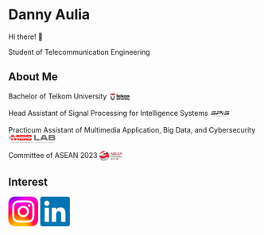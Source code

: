 # Danny Aulia

Hi there! 👋


Student of Telecommunication Engineering

## About Me

Bachelor of Telkom University <img src="assets/img\Logo TelU.png" height="20em" align="center" alt="Logo TelU" title="Logo Telkom University"/>


Head Assistant of Signal Processing for Intelligence Systems <img src="assets/img\Logo SPIS.png" height="20em" align="center" alt="Logo SPIS" title="Logo SPIS"/>


Practicum Assistant of Multimedia Application, Big Data, and Cybersecurity <img src="assets/img\Logo MBC.png" height="20em" align="center" alt="Logo MBC" title="Logo MBC"/>


Committee of ASEAN 2023 <img src="assets/img\ASEAN Indonesia 2023 Logo.png" height="20em" align="center" alt="Logo ASEAN Indonesia 2023" title="Logo Asean Indonesia 2023"/>


## Interest


[<img src="assets/img\instagram.webp" height="60em" align="center" alt="Logo ig" title="Let's Contact!"/>](https://www.instagram.com/dannyauliaa/)
[<img src="assets/img\linkedin.webp" height="60em" align="center" alt="Logo in" title="Let's Connect!"/>](https://www.linkedin.com/in/danny-aulia/)

<!--
**dannyauliaa/dannyauliaa** is a ✨ _special_ ✨ repository because its `README.md` (this file) appears on your GitHub profile.

Here are some ideas to get you started:

# 🔭 I’m currently working on myself it
- 🌱 I’m currently learning ...
- 👯 I’m looking to collaborate on ...
- 🤔 I’m looking for help with ...
- 💬 Ask me about ...
- 📫 How to reach me: ...
- 😄 Pronouns: ...
- ⚡ Fun fact: ...
-->
